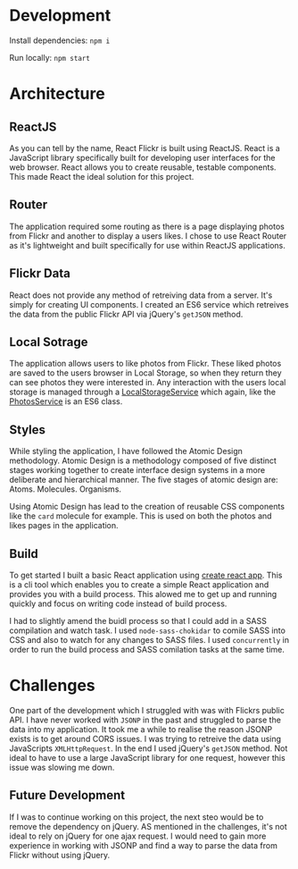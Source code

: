 # Development
Install dependencies: `npm i`

Run locally: `npm start`

# Architecture

## ReactJS
As you can tell by the name, React Flickr is built using ReactJS. React is a JavaScript library specifically built for developing user interfaces for the web browser. React allows you to create reusable, testable components. This made React the ideal solution for this project.

## Router
The application required some routing as there is a page displaying photos from Flickr and another to display a users likes. I chose to use React Router as it's lightweight and built specifically for use within ReactJS applications.

## Flickr Data
React does not provide any method of retreiving data from a server. It's simply for creating UI components. I created an ES6 service which retreives the data from the public Flickr API via jQuery's `getJSON` method.

## Local Sotrage
The application allows users to like photos from Flickr. These liked photos are saved to the users browser in Local Storage, so when they return they can see photos they were interested in. Any interaction with the users local storage is managed through a [LocalStorageService](https://github.com/surf66/react-flickr/blob/master/src/js/services/local-storage-service.js) which again, like the [PhotosService](https://github.com/surf66/react-flickr/blob/master/src/js/services/photos-service.js) is an ES6 class.

## Styles
While styling the application, I have followed the Atomic Design methodology. Atomic Design is a methodology composed of five distinct stages working together to create interface design systems in a more deliberate and hierarchical manner. The five stages of atomic design are: Atoms. Molecules. Organisms.

Using Atomic Design has lead to the creation of reusable CSS components like the `card` molecule for example. This is used on both the photos and likes pages in the application.

## Build
To get started I built a basic React application using [create react app](). This is a cli tool which enables you to create a simple React application and provides you with a build process. This alowed me to get up and running quickly and focus on writing code instead of build process.

I had to slightly amend the buidl process so that I could add in a SASS compilation and watch task. I used `node-sass-chokidar` to comile SASS into CSS and also to watch for any changes to SASS files. I used `concurrently` in order to run the build process and SASS comilation tasks at the same time.

# Challenges
One part of the development which I struggled with was with Flickrs public API. I have never worked with `JSONP` in the past and struggled to parse the data into my application. It took me a while to realise the reason JSONP exists is to get around CORS issues. I was trying to retreive the data using JavaScripts `XMLHttpRequest`. In the end I used jQuery's `getJSON` method. Not ideal to have to use a large JavaScript library for one request, however this issue was slowing me down.

## Future Development
If I was to continue working on this project, the next steo would be to remove the dependency on jQuery. AS mentioned in the challenges, it's not ideal to rely on jQuery for one ajax request. I would need to gain more experience in working with JSONP and find a way to parse the data from Flickr without using jQuery.
